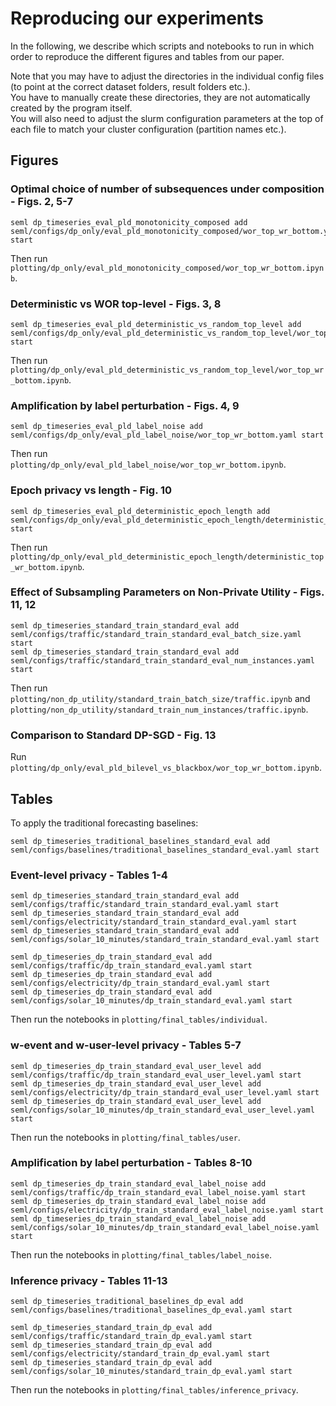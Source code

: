 # Reproducing our experiments

In the following, we describe which scripts and notebooks to run in which order to reproduce the different figures and tables from our paper.

Note that you may have to adjust the directories in the individual config files (to point at the correct dataset folders, result folders etc.).  
You have to manually create these directories, they are not automatically created by the program itself.  
You will also need to adjust the slurm configuration parameters at the top of each file to match your cluster configuration (partition names etc.).

## Figures

### Optimal choice of number of subsequences under composition - Figs. 2, 5-7
```
seml dp_timeseries_eval_pld_monotonicity_composed add seml/configs/dp_only/eval_pld_monotonicity_composed/wor_top_wr_bottom.yaml start
```
Then run `plotting/dp_only/eval_pld_monotonicity_composed/wor_top_wr_bottom.ipynb`.

### Deterministic vs WOR top-level - Figs. 3, 8
```
seml dp_timeseries_eval_pld_deterministic_vs_random_top_level add seml/configs/dp_only/eval_pld_deterministic_vs_random_top_level/wor_top_wr_bottom.yaml start
```
Then run `plotting/dp_only/eval_pld_deterministic_vs_random_top_level/wor_top_wr_bottom.ipynb`.

### Amplification by label perturbation - Figs. 4, 9
```
seml dp_timeseries_eval_pld_label_noise add seml/configs/dp_only/eval_pld_label_noise/wor_top_wr_bottom.yaml start
```
Then run `plotting/dp_only/eval_pld_label_noise/wor_top_wr_bottom.ipynb`.

### Epoch privacy vs length - Fig. 10

```
seml dp_timeseries_eval_pld_deterministic_epoch_length add seml/configs/dp_only/eval_pld_deterministic_epoch_length/deterministic_top_wr_bottom.yaml start
```
Then run `plotting/dp_only/eval_pld_deterministic_epoch_length/deterministic_top_wr_bottom.ipynb`.

### Effect of Subsampling Parameters on Non-Private Utility - Figs. 11, 12
```
seml dp_timeseries_standard_train_standard_eval add seml/configs/traffic/standard_train_standard_eval_batch_size.yaml start
seml dp_timeseries_standard_train_standard_eval add seml/configs/traffic/standard_train_standard_eval_num_instances.yaml start
```
Then run `plotting/non_dp_utility/standard_train_batch_size/traffic.ipynb` and `plotting/non_dp_utility/standard_train_num_instances/traffic.ipynb`.

### Comparison to Standard DP-SGD - Fig. 13
Run `plotting/dp_only/eval_pld_bilevel_vs_blackbox/wor_top_wr_bottom.ipynb`.

## Tables

To apply the traditional forecasting baselines:
```
seml dp_timeseries_traditional_baselines_standard_eval add seml/configs/baselines/traditional_baselines_standard_eval.yaml start
```

### Event-level privacy - Tables 1-4
```
seml dp_timeseries_standard_train_standard_eval add seml/configs/traffic/standard_train_standard_eval.yaml start
seml dp_timeseries_standard_train_standard_eval add seml/configs/electricity/standard_train_standard_eval.yaml start
seml dp_timeseries_standard_train_standard_eval add seml/configs/solar_10_minutes/standard_train_standard_eval.yaml start

seml dp_timeseries_dp_train_standard_eval add seml/configs/traffic/dp_train_standard_eval.yaml start
seml dp_timeseries_dp_train_standard_eval add seml/configs/electricity/dp_train_standard_eval.yaml start
seml dp_timeseries_dp_train_standard_eval add seml/configs/solar_10_minutes/dp_train_standard_eval.yaml start
```
Then run the notebooks in `plotting/final_tables/individual`.

### w-event and w-user-level privacy - Tables 5-7
```
seml dp_timeseries_dp_train_standard_eval_user_level add seml/configs/traffic/dp_train_standard_eval_user_level.yaml start
seml dp_timeseries_dp_train_standard_eval_user_level add seml/configs/electricity/dp_train_standard_eval_user_level.yaml start
seml dp_timeseries_dp_train_standard_eval_user_level add seml/configs/solar_10_minutes/dp_train_standard_eval_user_level.yaml start
```
Then run the notebooks in `plotting/final_tables/user`.

### Amplification by label perturbation - Tables 8-10
```
seml dp_timeseries_dp_train_standard_eval_label_noise add seml/configs/traffic/dp_train_standard_eval_label_noise.yaml start
seml dp_timeseries_dp_train_standard_eval_label_noise add seml/configs/electricity/dp_train_standard_eval_label_noise.yaml start
seml dp_timeseries_dp_train_standard_eval_label_noise add seml/configs/solar_10_minutes/dp_train_standard_eval_label_noise.yaml start
```
Then run the notebooks in `plotting/final_tables/label_noise`.

### Inference privacy - Tables 11-13
```
seml dp_timeseries_traditional_baselines_dp_eval add seml/configs/baselines/traditional_baselines_dp_eval.yaml start

seml dp_timeseries_standard_train_dp_eval add seml/configs/traffic/standard_train_dp_eval.yaml start
seml dp_timeseries_standard_train_dp_eval add seml/configs/electricity/standard_train_dp_eval.yaml start
seml dp_timeseries_standard_train_dp_eval add seml/configs/solar_10_minutes/standard_train_dp_eval.yaml start
```
Then run the notebooks in `plotting/final_tables/inference_privacy`.